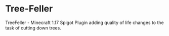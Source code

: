# Tree-Feller
 TreeFeller - Minecraft 1.17 Spigot Plugin adding quality of life changes to the task of cutting down trees.

